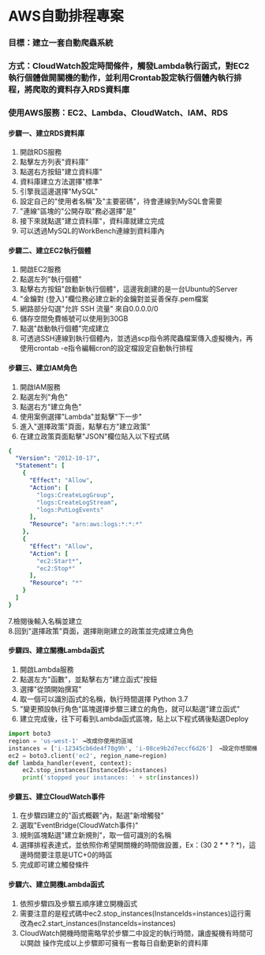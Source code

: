 # AWS自動排程專案

### 目標：建立一套自動爬蟲系統
### 方式：CloudWatch設定時間條件，觸發Lambda執行函式，對EC2執行個體做開關機的動作，並利用Crontab設定執行個體內執行排程，將爬取的資料存入RDS資料庫
### 使用AWS服務：EC2、Lambda、CloudWatch、IAM、RDS

#### 步驟一、建立RDS資料庫
1.	開啟RDS服務
2.	點擊左方列表"資料庫"
3.	點選右方按鈕"建立資料庫"
4.	資料庫建立方法選擇"標準"
5.	引擎我這邊選擇"MySQL"
6.	設定自己的"使用者名稱"及"主要密碼"，待會連線到MySQL會需要
7.	"連線"區塊的"公開存取"務必選擇"是"
8.	接下來就點選"建立資料庫"，資料庫就建立完成
9.	可以透過MySQL的WorkBench連線到資料庫內

#### 步驟二、建立EC2執行個體
1.	開啟EC2服務
2.	點選左列"執行個體"
3.	點擊右方按鈕"啟動新執行個體"，這邊我創建的是一台Ubuntu的Server
4.	"金鑰對 (登入)"欄位務必建立新的金鑰對並妥善保存.pem檔案
5.	網路部分勾選"允許 SSH 流量" 來自0.0.0.0/0
6.	儲存空間免費帳號可以使用到30GB
7.	點選"啟動執行個體"完成建立
8.	可透過SSH連線到執行個體內，並透過scp指令將爬蟲檔案傳入虛擬機內，再使用crontab -e指令編輯cron的設定檔設定自動執行排程

#### 步驟三、建立IAM角色
1.	開啟IAM服務
2.	點選左列"角色"
3.	點選右方"建立角色"
4.	使用案例選擇"Lambda"並點擊"下一步"
5.	進入"選擇政策"頁面，點擊右方"建立政策"
6.	在建立政策頁面點擊"JSON"欄位貼入以下程式碼

```yaml
{
  "Version": "2012-10-17",
  "Statement": [
    {
      "Effect": "Allow",
      "Action": [
        "logs:CreateLogGroup",
        "logs:CreateLogStream",
        "logs:PutLogEvents"
      ],
      "Resource": "arn:aws:logs:*:*:*"
    },
    {
      "Effect": "Allow",
      "Action": [
        "ec2:Start*",
        "ec2:Stop*"
      ],
      "Resource": "*"
    }
  ]
}
```

  7.檢閱後輸入名稱並建立  
  8.回到"選擇政策"頁面，選擇剛剛建立的政策並完成建立角色

#### 步驟四、建立關機Lambda函式
1.	開啟Lambda服務
2.	點選左方"函數"，並點擊右方"建立函式"按鈕
3.	選擇"從頭開始撰寫"
4.	取一個可以識別函式的名稱，執行時間選擇 Python 3.7
5.	"變更預設執行角色"區塊選擇步驟三建立的角色，就可以點選"建立函式"
6.	建立完成後，往下可看到Lambda函式區塊，貼上以下程式碼後點選Deploy

```python
import boto3
region = 'us-west-1' →改成你使用的區域
instances = ['i-12345cb6de4f78g9h', 'i-08ce9b2d7eccf6d26']　→設定你想關機的EC2執行個體ID，可以到EC2執行個體介面找到ID，需使用陣列定義
ec2 = boto3.client('ec2', region_name=region)
def lambda_handler(event, context):
    ec2.stop_instances(InstanceIds=instances)
    print('stopped your instances: ' + str(instances))
```

#### 步驟五、建立CloudWatch事件
1.	在步驟四建立的"函式概觀"內，點選"新增觸發"
2.	選取"EventBridge(CloudWatch事件)"
3.	規則區塊點選"建立新規則"，取一個可識別的名稱
4.	選擇排程表達式，並依照你希望開關機的時間做設置，Ex：(30 2 * * ? *)，這邊時間要注意是UTC+0的時區
5.	完成即可建立觸發條件

#### 步驟六、建立開機Lambda函式
1.	依照步驟四及步驟五順序建立開機函式
2.	需要注意的是程式碼中ec2.stop_instances(InstanceIds=instances)這行需改為ec2.start_instances(InstanceIds=instances)
3.	CloudWatch開機時間需略早於步驟二中設定的執行時間，讓虛擬機有時間可以開啟
操作完成以上步驟即可擁有一套每日自動更新的資料庫
